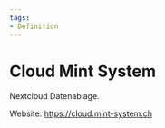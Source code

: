 ```yaml
---
tags:
- Definition
---
```

# Cloud Mint System

Nextcloud Datenablage.

Website: <https://cloud.mint-system.ch>